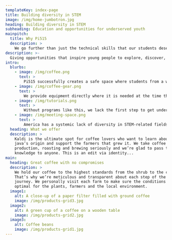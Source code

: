 ```yaml
---
templateKey: index-page
title: Building diversity in STEM
image: /img/home-jumbotron.jpg
heading: Building diversity in STEM
subheading: Education and opportunities for underserved youth
mainpitch:
  title: Why Pi515
  description: >
    We go further than just the technical skills that our students deserve. Our students receive supplementary skills in college prep, financial literacy, and entrepreneurship. These vital skills are taught by our program to amplify our impact and maximize success.
description: >-
  Giving opportunities that inspire young people to explore, discover, and create. By using the talent that we see in underrepresented students, we are able to make a real impact in their lives and watch as they go on to shape their communities. By starting at the source, we can organically grow a culture of ambition and success. The triumphs of our students go on to be reflected in making the technology world more diverse and bringing the voices that are so often unheard to the forefront.
intro:
  blurbs:
    - image: /img/coffee.png
      text: >
        Pi515 successfully creates a safe space where students from a wide array of backgrounds, socio-economic and social statuses, and nationalities come together to learn from our program and each other. Individually, they learn to build skills and self-confidence. Together, they learn to build community – and the community is part of what keeps them invested in being part of the program. We provide the program at no cost to their families and give them a laptop when they graduate.
    - image: /img/coffee-gear.png
      text: >
        We provide equipment directly where it is needed at the time that it makes the most impact. Professionals in tech come in to teach the high school level who in turn give back immediately by mentoring their younger peers. With small classes, we give the one-on-one attention that these students need. We hire high school students to give them their first opportunity in industry, allowing them to get their foot in the door and build a strong resume as soon as possible.
    - image: /img/tutorials.png
      text: >
        Without programs like this, we lack the first step to get underserved individuals started in technology. By providing a base, we empower students to forge their own path and succeed on their own terms. We believe that when youth have the power to control their own education, they are able to design a happy future for themselves, and when we have happy and successful individuals, we foster a strong and vibrant community. Our students inspire those around them with their stories, their heart, and their expertise.
    - image: /img/meeting-space.png
      text: >
        America has a systemic lack of diversity in STEM-related fields, and Iowa has a workforce shortage for STEM-related jobs. Des Moines has a growing population of immigrant and refugee families with parents who have limited access to education. Their children need to be guided towards a future that can help lift their families out of poverty and set them up for ongoing success. Pi515 is taking on the inequity in STEM-related careers by directly addressing the pipeline. Each year, we embrace 100 students, particularly girls, from diverse backgrounds. We introduce them to teachers and companies with employees who are in STEM, providing role models that inspire them. Over 80% of our students are the first in their families to finish high school and go on to college
  heading: What we offer
  description: >
    Kaldi is the ultimate spot for coffee lovers who want to learn about their
    java’s origin and support the farmers that grew it. We take coffee
    production, roasting and brewing seriously and we’re glad to pass that
    knowledge to anyone. This is an edit via identity...
main:
  heading: Great coffee with no compromises
  description: >
    We hold our coffee to the highest standards from the shrub to the cup.
    That’s why we’re meticulous and transparent about each step of the coffee’s
    journey. We personally visit each farm to make sure the conditions are
    optimal for the plants, farmers and the local environment.
  image1:
    alt: A close-up of a paper filter filled with ground coffee
    image: /img/products-grid3.jpg
  image2:
    alt: A green cup of a coffee on a wooden table
    image: /img/products-grid2.jpg
  image3:
    alt: Coffee beans
    image: /img/products-grid1.jpg
---
```

